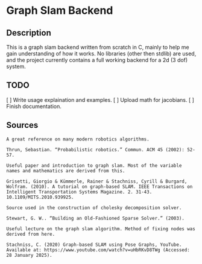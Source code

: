 
# Graph Slam Backend

## Description

This is a graph slam backend written from scratch in C, mainly to help me gain
understanding of how it works. No libraries (other then stdlib) are used, and
the project currently contains a full working backend for a 2d (3 dof) system.

## TODO

 [ ] Write usage explaination and examples.
 [ ] Upload math for jacobians.
 [ ] Finish documentation.

## Sources

```
A great reference on many modern robotics algorithms.

Thrun, Sebastian. “Probabilistic robotics.” Commun. ACM 45 (2002): 52-57.
```
```
Useful paper and introduction to graph slam. Most of the variable names and mathematics are derived from this.

Grisetti, Giorgio & Kümmerle, Rainer & Stachniss, Cyrill & Burgard, Wolfram. (2010). A tutorial on graph-based SLAM. IEEE Transactions on Intelligent Transportation Systems Magazine. 2. 31-43. 10.1109/MITS.2010.939925. 
```
```
Source used in the construction of cholesky decomposition solver.

Stewart, G. W.. “Building an Old-Fashioned Sparse Solver.” (2003).
```
```
Useful lecture on the graph slam algorithm. Method of fixing nodes was derived from here.

Stachniss, C. (2020) Graph-based SLAM using Pose Graphs, YouTube. Available at: https://www.youtube.com/watch?v=uHbRKvD8TWg (Accessed: 28 January 2025). 
```
